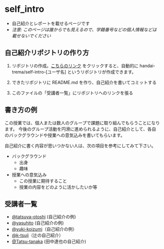 # self_intro

* 自己紹介とレポートを載せるページです
* _注意: このページは誰からでも見えるので、学籍番号などの個人情報などは載せないでください_


## 自己紹介リポジトリの作り方

1. リポジトリの作成。[こちらのリンク](https://classroom.github.com/assignment-invitations/83861ac9463b4c1abdba7523ae4aa2d1) をクリックすると、自動的に handai-trema/self-intro-[ユーザ名] というリポジトリが作成できます。

2. できたリポジトリに README.md を作り、自己紹介を書いてコミットする

3. このファイルの「受講者一覧」にリポジトリへのリンクを張る


## 書き方の例

この授業では、個人または数人のグループで課題に取り組んでもらうことになります。
今後のグループ活動を円滑に進められるように、自己紹介として、各自のバックグラウンドや授業への意気込みを書いてもらいます。

自己紹介に書く内容が思いつかない人は、次の項目を参考にしてみて下さい。

* バックグラウンド
  * 出身
  * 趣味
* 授業への意気込み
  * この授業に期待すること
  * 授業の内容をどのように活かしたいか等


## 受講者一覧

* [@tatsuya-otoshi](https://github.com/handai-trema/self-intro-tatsuya-otoshi) (自己紹介の例)
* [@yasuhito](https://github.com/handai-trema/self-intro-yasuhito) (自己紹介の例)
* [@yuki-koizumi](https://github.com/handai-trema/self-intro-yuki-koizumi)（自己紹介の例）
* [@k-tsuji](https://github.com/handai-trema/self-intro-k-tsuji)（辻の自己紹介）
* [@Tatsu-tanaka](https://github.com/handai-trema/self-intro-Tatsu-Tanaka) (田中達也の自己紹介)
